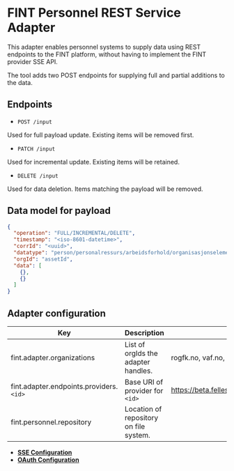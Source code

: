 # FINT Personnel REST Service Adapter

This adapter enables personnel systems to supply data using REST endpoints to the FINT platform, without having to implement the FINT provider SSE API.

The tool adds two POST endpoints for supplying full and partial additions to the data.

## Endpoints

- `POST /input`

Used for full payload update.  Existing items will be removed first.

- `PATCH /input`

Used for incremental update.  Existing items will be retained.

- `DELETE /input`

Used for data deletion.  Items matching the payload will be removed.

## Data model for payload

```json
{
  "operation": "FULL/INCREMENTAL/DELETE",
  "timestamp": "<iso-8601-datetime>",
  "corrId": "<uuid>",
  "datatype": "person/personalressurs/arbeidsforhold/organisasjonselement",
  "orgId": "assetId",
  "data": [
    {},
    {}
  ]
}
```

## Adapter configuration
| Key | Description | Example |
|-----|-------------|---------|
| fint.adapter.organizations | List of orgIds the adapter handles. | rogfk.no, vaf.no, ofk.no |
| fint.adapter.endpoints.providers.`<id>` | Base URI of provider for `<id>` | https://beta.felleskomponent.no/administrasjon/personal/provider |
| fint.personnel.repository | Location of repository on file system. | |

- **[SSE Configuration](https://github.com/FINTlibs/fint-sse#sse-configuration)**
- **[OAuth Configuration](https://github.com/FINTlibs/fint-sse#oauth-configuration)** 
